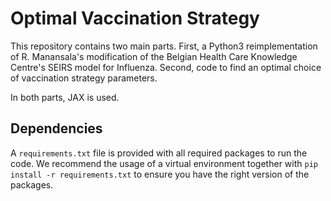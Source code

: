 # Optimal Vaccination Strategy
This repository contains two main parts. First, a Python3 reimplementation of
R.  Manansala's modification of the Belgian Health Care Knowledge Centre's
SEIRS model for Influenza. Second, code to find an optimal choice of
vaccination strategy parameters.

In both parts, JAX is used.

## Dependencies
A `requirements.txt` file is provided with all required packages to run the
code. We recommend the usage of a virtual environment together with `pip
install -r requirements.txt` to ensure you have the right version of the
packages.
